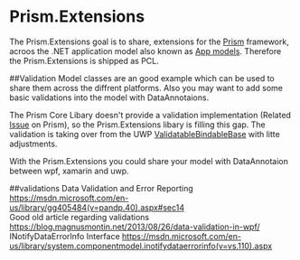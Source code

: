 # Prism.Extensions

The Prism.Extensions goal is to share, extensions for the [Prism](https://github.com/PrismLibrary) framework, acroos the .NET application model also known as [App models](https://en.wikipedia.org/wiki/.NET_Framework#App_models). Therefore the Prism.Extensions is shipped as PCL.

##Validation
Model classes are an good example which can be used to share them across the diffrent platforms. Also you may want to add some basic validations into the model with DataAnnotaions.

The Prism Core Libary doesn't provide a validation implementation (Related [Issue](https://github.com/PrismLibrary/Prism/issues/625) on Prism), so the Prism.Extensions libary is filling this gap. The validation is taking over from the UWP [ValidatableBindableBase](https://github.com/PrismLibrary/Prism/tree/de7b03b5e015edcac595602512877b264a1345d1/Source/Windows10/Prism.Windows/Validation) with litte adjustments.

With the Prism.Extensions you could share your model with DataAnnotaion between wpf, xamarin and uwp. 



##validations
Data Validation and Error Reporting https://msdn.microsoft.com/en-us/library/gg405484(v=pandp.40).aspx#sec14 <br />
Good old article regarding validations https://blog.magnusmontin.net/2013/08/26/data-validation-in-wpf/ <br />
INotifyDataErrorInfo Interface https://msdn.microsoft.com/en-us/library/system.componentmodel.inotifydataerrorinfo(v=vs.110).aspx <br />

